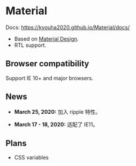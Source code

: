 # Material
Docs: https://kyouha2020.github.io/Material/docs/

* Based on [Material Design](https://material.io/).
* RTL support.

## Browser compatibility
Support IE 10+ and major browsers.

## News
* **March 25, 2020:** 加入 ripple 特性。

* **March 17 - 18, 2020:** 适配了 IE11。

## Plans
* CSS variables

